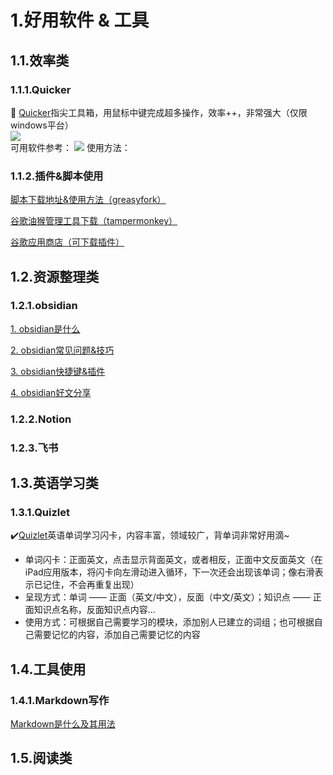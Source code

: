 # 1.好用软件 & 工具
## 1.1.效率类
### 1.1.1.Quicker
🔧 [Quicker](https://getquicker.net/)指尖工具箱，用鼠标中键完成超多操作，效率++，非常强大（仅限windows平台）<br>
![](https://gitee.com/leelillian/picgorepo/raw/master/images/20220224231039.png)<br>
可用软件参考：
![](https://gitee.com/leelillian/picgorepo/raw/master/images/20220224231107.png)
使用方法：

### 1.1.2.插件&脚本使用
[脚本下载地址&使用方法（greasyfork）]( https://greasyfork.org/zh-CN)

[谷歌油猴管理工具下载（tampermonkey）](https://chrome.google.com/webstore/detail/tampermonkey/dhdgffkkebhmkfjojejmpbldmpobfkfo)

[谷歌应用商店（可下载插件）](https://chrome.google.com/webstore/category/extensions?utm_source=chrome-ntp-icon)

## 1.2.资源整理类
### 1.2.1.obsidian
[1. obsidian是什么](../obsidian/README.md)

[2. obsidian常见问题&技巧](../obsidian/FAQ.md)

[3. obsidian快捷键&插件](../obsidian/shortcut&plugin.md)

[4. obsidian好文分享](../obsidian/qualityAbstracts.md)
### 1.2.2.Notion
### 1.2.3.飞书

## 1.3.英语学习类
### 1.3.1.Quizlet
✔️[Quizlet](https://quizlet.com/latest)英语单词学习闪卡，内容丰富，领域较广，背单词非常好用滴~
- 单词闪卡：正面英文，点击显示背面英文，或者相反，正面中文反面英文（在iPad应用版本，将闪卡向左滑动进入循环，下一次还会出现该单词；像右滑表示已记住，不会再重复出现）
- 呈现方式：单词 —— 正面（英文/中文），反面（中文/英文）；知识点 —— 正面知识点名称，反面知识点内容... 
- 使用方式：可根据自己需要学习的模块，添加别人已建立的词组；也可根据自己需要记忆的内容，添加自己需要记忆的内容

## 1.4.工具使用
### 1.4.1.Markdown写作
[Markdown是什么及其用法](../obsidian/markdown.md)


## 1.5.阅读类

<!--
 * @Description: 
 * @Author: Lillian
 * @Date: 2022-01-25 00:27:51
 * @LastEditTime: 2022-03-01 20:05:26
 * Copyright (c) 2022 by Lillian, All Rights Reserved. 
-->